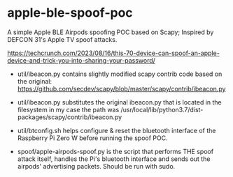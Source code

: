 # apple-ble-spoof-poc

A simple Apple BLE Airpods spoofing POC based on Scapy; Inspired by DEFCON 31's Apple TV spoof attacks.

https://techcrunch.com/2023/08/16/this-70-device-can-spoof-an-apple-device-and-trick-you-into-sharing-your-password/

* util/ibeacon.py contains slightly modified scapy contrib code based on the original: https://github.com/secdev/scapy/blob/master/scapy/contrib/ibeacon.py

* util/ibeacon.py substitutes the original ibeacon.py that is located in the filesystem in my case the path was /usr/local/lib/python3.7/dist-packages/scapy/contrib/ibeacon.py


* util/btconfig.sh helps configure & reset the bluetooth interface of the Raspberry Pi Zero W before running the spoof POC.


* spoof/apple-airpods-spoof.py is the script that performs THE spoof attack itself, handles the Pi's bluetooth interface and sends out the airpods' advertising packets. Should be run with sudo.




